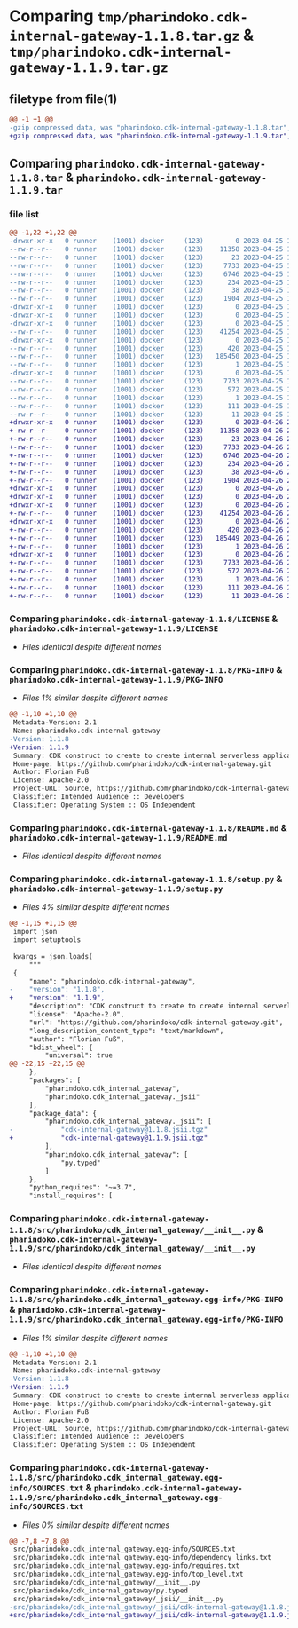 # Comparing `tmp/pharindoko.cdk-internal-gateway-1.1.8.tar.gz` & `tmp/pharindoko.cdk-internal-gateway-1.1.9.tar.gz`

## filetype from file(1)

```diff
@@ -1 +1 @@
-gzip compressed data, was "pharindoko.cdk-internal-gateway-1.1.8.tar", last modified: Tue Apr 25 16:26:34 2023, max compression
+gzip compressed data, was "pharindoko.cdk-internal-gateway-1.1.9.tar", last modified: Wed Apr 26 20:30:45 2023, max compression
```

## Comparing `pharindoko.cdk-internal-gateway-1.1.8.tar` & `pharindoko.cdk-internal-gateway-1.1.9.tar`

### file list

```diff
@@ -1,22 +1,22 @@
-drwxr-xr-x   0 runner    (1001) docker     (123)        0 2023-04-25 16:26:34.689431 pharindoko.cdk-internal-gateway-1.1.8/
--rw-r--r--   0 runner    (1001) docker     (123)    11358 2023-04-25 16:26:22.000000 pharindoko.cdk-internal-gateway-1.1.8/LICENSE
--rw-r--r--   0 runner    (1001) docker     (123)       23 2023-04-25 16:26:22.000000 pharindoko.cdk-internal-gateway-1.1.8/MANIFEST.in
--rw-r--r--   0 runner    (1001) docker     (123)     7733 2023-04-25 16:26:34.689431 pharindoko.cdk-internal-gateway-1.1.8/PKG-INFO
--rw-r--r--   0 runner    (1001) docker     (123)     6746 2023-04-25 16:26:22.000000 pharindoko.cdk-internal-gateway-1.1.8/README.md
--rw-r--r--   0 runner    (1001) docker     (123)      234 2023-04-25 16:26:22.000000 pharindoko.cdk-internal-gateway-1.1.8/pyproject.toml
--rw-r--r--   0 runner    (1001) docker     (123)       38 2023-04-25 16:26:34.689431 pharindoko.cdk-internal-gateway-1.1.8/setup.cfg
--rw-r--r--   0 runner    (1001) docker     (123)     1904 2023-04-25 16:26:22.000000 pharindoko.cdk-internal-gateway-1.1.8/setup.py
-drwxr-xr-x   0 runner    (1001) docker     (123)        0 2023-04-25 16:26:34.685431 pharindoko.cdk-internal-gateway-1.1.8/src/
-drwxr-xr-x   0 runner    (1001) docker     (123)        0 2023-04-25 16:26:34.685431 pharindoko.cdk-internal-gateway-1.1.8/src/pharindoko/
-drwxr-xr-x   0 runner    (1001) docker     (123)        0 2023-04-25 16:26:34.689431 pharindoko.cdk-internal-gateway-1.1.8/src/pharindoko/cdk_internal_gateway/
--rw-r--r--   0 runner    (1001) docker     (123)    41254 2023-04-25 16:26:22.000000 pharindoko.cdk-internal-gateway-1.1.8/src/pharindoko/cdk_internal_gateway/__init__.py
-drwxr-xr-x   0 runner    (1001) docker     (123)        0 2023-04-25 16:26:34.689431 pharindoko.cdk-internal-gateway-1.1.8/src/pharindoko/cdk_internal_gateway/_jsii/
--rw-r--r--   0 runner    (1001) docker     (123)      420 2023-04-25 16:26:22.000000 pharindoko.cdk-internal-gateway-1.1.8/src/pharindoko/cdk_internal_gateway/_jsii/__init__.py
--rw-r--r--   0 runner    (1001) docker     (123)   185450 2023-04-25 16:26:22.000000 pharindoko.cdk-internal-gateway-1.1.8/src/pharindoko/cdk_internal_gateway/_jsii/cdk-internal-gateway@1.1.8.jsii.tgz
--rw-r--r--   0 runner    (1001) docker     (123)        1 2023-04-25 16:26:22.000000 pharindoko.cdk-internal-gateway-1.1.8/src/pharindoko/cdk_internal_gateway/py.typed
-drwxr-xr-x   0 runner    (1001) docker     (123)        0 2023-04-25 16:26:34.689431 pharindoko.cdk-internal-gateway-1.1.8/src/pharindoko.cdk_internal_gateway.egg-info/
--rw-r--r--   0 runner    (1001) docker     (123)     7733 2023-04-25 16:26:34.000000 pharindoko.cdk-internal-gateway-1.1.8/src/pharindoko.cdk_internal_gateway.egg-info/PKG-INFO
--rw-r--r--   0 runner    (1001) docker     (123)      572 2023-04-25 16:26:34.000000 pharindoko.cdk-internal-gateway-1.1.8/src/pharindoko.cdk_internal_gateway.egg-info/SOURCES.txt
--rw-r--r--   0 runner    (1001) docker     (123)        1 2023-04-25 16:26:34.000000 pharindoko.cdk-internal-gateway-1.1.8/src/pharindoko.cdk_internal_gateway.egg-info/dependency_links.txt
--rw-r--r--   0 runner    (1001) docker     (123)      111 2023-04-25 16:26:34.000000 pharindoko.cdk-internal-gateway-1.1.8/src/pharindoko.cdk_internal_gateway.egg-info/requires.txt
--rw-r--r--   0 runner    (1001) docker     (123)       11 2023-04-25 16:26:34.000000 pharindoko.cdk-internal-gateway-1.1.8/src/pharindoko.cdk_internal_gateway.egg-info/top_level.txt
+drwxr-xr-x   0 runner    (1001) docker     (123)        0 2023-04-26 20:30:45.288029 pharindoko.cdk-internal-gateway-1.1.9/
+-rw-r--r--   0 runner    (1001) docker     (123)    11358 2023-04-26 20:30:31.000000 pharindoko.cdk-internal-gateway-1.1.9/LICENSE
+-rw-r--r--   0 runner    (1001) docker     (123)       23 2023-04-26 20:30:31.000000 pharindoko.cdk-internal-gateway-1.1.9/MANIFEST.in
+-rw-r--r--   0 runner    (1001) docker     (123)     7733 2023-04-26 20:30:45.288029 pharindoko.cdk-internal-gateway-1.1.9/PKG-INFO
+-rw-r--r--   0 runner    (1001) docker     (123)     6746 2023-04-26 20:30:31.000000 pharindoko.cdk-internal-gateway-1.1.9/README.md
+-rw-r--r--   0 runner    (1001) docker     (123)      234 2023-04-26 20:30:31.000000 pharindoko.cdk-internal-gateway-1.1.9/pyproject.toml
+-rw-r--r--   0 runner    (1001) docker     (123)       38 2023-04-26 20:30:45.288029 pharindoko.cdk-internal-gateway-1.1.9/setup.cfg
+-rw-r--r--   0 runner    (1001) docker     (123)     1904 2023-04-26 20:30:31.000000 pharindoko.cdk-internal-gateway-1.1.9/setup.py
+drwxr-xr-x   0 runner    (1001) docker     (123)        0 2023-04-26 20:30:45.284029 pharindoko.cdk-internal-gateway-1.1.9/src/
+drwxr-xr-x   0 runner    (1001) docker     (123)        0 2023-04-26 20:30:45.284029 pharindoko.cdk-internal-gateway-1.1.9/src/pharindoko/
+drwxr-xr-x   0 runner    (1001) docker     (123)        0 2023-04-26 20:30:45.288029 pharindoko.cdk-internal-gateway-1.1.9/src/pharindoko/cdk_internal_gateway/
+-rw-r--r--   0 runner    (1001) docker     (123)    41254 2023-04-26 20:30:31.000000 pharindoko.cdk-internal-gateway-1.1.9/src/pharindoko/cdk_internal_gateway/__init__.py
+drwxr-xr-x   0 runner    (1001) docker     (123)        0 2023-04-26 20:30:45.288029 pharindoko.cdk-internal-gateway-1.1.9/src/pharindoko/cdk_internal_gateway/_jsii/
+-rw-r--r--   0 runner    (1001) docker     (123)      420 2023-04-26 20:30:31.000000 pharindoko.cdk-internal-gateway-1.1.9/src/pharindoko/cdk_internal_gateway/_jsii/__init__.py
+-rw-r--r--   0 runner    (1001) docker     (123)   185449 2023-04-26 20:30:31.000000 pharindoko.cdk-internal-gateway-1.1.9/src/pharindoko/cdk_internal_gateway/_jsii/cdk-internal-gateway@1.1.9.jsii.tgz
+-rw-r--r--   0 runner    (1001) docker     (123)        1 2023-04-26 20:30:31.000000 pharindoko.cdk-internal-gateway-1.1.9/src/pharindoko/cdk_internal_gateway/py.typed
+drwxr-xr-x   0 runner    (1001) docker     (123)        0 2023-04-26 20:30:45.288029 pharindoko.cdk-internal-gateway-1.1.9/src/pharindoko.cdk_internal_gateway.egg-info/
+-rw-r--r--   0 runner    (1001) docker     (123)     7733 2023-04-26 20:30:45.000000 pharindoko.cdk-internal-gateway-1.1.9/src/pharindoko.cdk_internal_gateway.egg-info/PKG-INFO
+-rw-r--r--   0 runner    (1001) docker     (123)      572 2023-04-26 20:30:45.000000 pharindoko.cdk-internal-gateway-1.1.9/src/pharindoko.cdk_internal_gateway.egg-info/SOURCES.txt
+-rw-r--r--   0 runner    (1001) docker     (123)        1 2023-04-26 20:30:45.000000 pharindoko.cdk-internal-gateway-1.1.9/src/pharindoko.cdk_internal_gateway.egg-info/dependency_links.txt
+-rw-r--r--   0 runner    (1001) docker     (123)      111 2023-04-26 20:30:45.000000 pharindoko.cdk-internal-gateway-1.1.9/src/pharindoko.cdk_internal_gateway.egg-info/requires.txt
+-rw-r--r--   0 runner    (1001) docker     (123)       11 2023-04-26 20:30:45.000000 pharindoko.cdk-internal-gateway-1.1.9/src/pharindoko.cdk_internal_gateway.egg-info/top_level.txt
```

### Comparing `pharindoko.cdk-internal-gateway-1.1.8/LICENSE` & `pharindoko.cdk-internal-gateway-1.1.9/LICENSE`

 * *Files identical despite different names*

### Comparing `pharindoko.cdk-internal-gateway-1.1.8/PKG-INFO` & `pharindoko.cdk-internal-gateway-1.1.9/PKG-INFO`

 * *Files 1% similar despite different names*

```diff
@@ -1,10 +1,10 @@
 Metadata-Version: 2.1
 Name: pharindoko.cdk-internal-gateway
-Version: 1.1.8
+Version: 1.1.9
 Summary: CDK construct to create to create internal serverless applications.
 Home-page: https://github.com/pharindoko/cdk-internal-gateway.git
 Author: Florian Fuß
 License: Apache-2.0
 Project-URL: Source, https://github.com/pharindoko/cdk-internal-gateway.git
 Classifier: Intended Audience :: Developers
 Classifier: Operating System :: OS Independent
```

### Comparing `pharindoko.cdk-internal-gateway-1.1.8/README.md` & `pharindoko.cdk-internal-gateway-1.1.9/README.md`

 * *Files identical despite different names*

### Comparing `pharindoko.cdk-internal-gateway-1.1.8/setup.py` & `pharindoko.cdk-internal-gateway-1.1.9/setup.py`

 * *Files 4% similar despite different names*

```diff
@@ -1,15 +1,15 @@
 import json
 import setuptools
 
 kwargs = json.loads(
     """
 {
     "name": "pharindoko.cdk-internal-gateway",
-    "version": "1.1.8",
+    "version": "1.1.9",
     "description": "CDK construct to create to create internal serverless applications.",
     "license": "Apache-2.0",
     "url": "https://github.com/pharindoko/cdk-internal-gateway.git",
     "long_description_content_type": "text/markdown",
     "author": "Florian Fuß",
     "bdist_wheel": {
         "universal": true
@@ -22,15 +22,15 @@
     },
     "packages": [
         "pharindoko.cdk_internal_gateway",
         "pharindoko.cdk_internal_gateway._jsii"
     ],
     "package_data": {
         "pharindoko.cdk_internal_gateway._jsii": [
-            "cdk-internal-gateway@1.1.8.jsii.tgz"
+            "cdk-internal-gateway@1.1.9.jsii.tgz"
         ],
         "pharindoko.cdk_internal_gateway": [
             "py.typed"
         ]
     },
     "python_requires": "~=3.7",
     "install_requires": [
```

### Comparing `pharindoko.cdk-internal-gateway-1.1.8/src/pharindoko/cdk_internal_gateway/__init__.py` & `pharindoko.cdk-internal-gateway-1.1.9/src/pharindoko/cdk_internal_gateway/__init__.py`

 * *Files identical despite different names*

### Comparing `pharindoko.cdk-internal-gateway-1.1.8/src/pharindoko.cdk_internal_gateway.egg-info/PKG-INFO` & `pharindoko.cdk-internal-gateway-1.1.9/src/pharindoko.cdk_internal_gateway.egg-info/PKG-INFO`

 * *Files 1% similar despite different names*

```diff
@@ -1,10 +1,10 @@
 Metadata-Version: 2.1
 Name: pharindoko.cdk-internal-gateway
-Version: 1.1.8
+Version: 1.1.9
 Summary: CDK construct to create to create internal serverless applications.
 Home-page: https://github.com/pharindoko/cdk-internal-gateway.git
 Author: Florian Fuß
 License: Apache-2.0
 Project-URL: Source, https://github.com/pharindoko/cdk-internal-gateway.git
 Classifier: Intended Audience :: Developers
 Classifier: Operating System :: OS Independent
```

### Comparing `pharindoko.cdk-internal-gateway-1.1.8/src/pharindoko.cdk_internal_gateway.egg-info/SOURCES.txt` & `pharindoko.cdk-internal-gateway-1.1.9/src/pharindoko.cdk_internal_gateway.egg-info/SOURCES.txt`

 * *Files 0% similar despite different names*

```diff
@@ -7,8 +7,8 @@
 src/pharindoko.cdk_internal_gateway.egg-info/SOURCES.txt
 src/pharindoko.cdk_internal_gateway.egg-info/dependency_links.txt
 src/pharindoko.cdk_internal_gateway.egg-info/requires.txt
 src/pharindoko.cdk_internal_gateway.egg-info/top_level.txt
 src/pharindoko/cdk_internal_gateway/__init__.py
 src/pharindoko/cdk_internal_gateway/py.typed
 src/pharindoko/cdk_internal_gateway/_jsii/__init__.py
-src/pharindoko/cdk_internal_gateway/_jsii/cdk-internal-gateway@1.1.8.jsii.tgz
+src/pharindoko/cdk_internal_gateway/_jsii/cdk-internal-gateway@1.1.9.jsii.tgz
```

